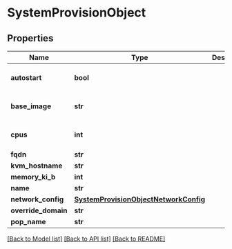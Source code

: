 # SystemProvisionObject

## Properties
Name | Type | Description | Notes
------------ | ------------- | ------------- | -------------
**autostart** | **bool** |  | [optional] [default to True]
**base_image** | **str** |  | [optional] [default to 'default_vm']
**cpus** | **int** |  | [optional] [default to 1]
**fqdn** | **str** |  | [optional] 
**kvm_hostname** | **str** |  | 
**memory_ki_b** | **int** |  | [optional] 
**name** | **str** |  | [optional] 
**network_config** | [**SystemProvisionObjectNetworkConfig**](SystemProvisionObjectNetworkConfig.md) |  | [optional] 
**override_domain** | **str** |  | [optional] 
**pop_name** | **str** |  | 

[[Back to Model list]](../README.md#documentation-for-models) [[Back to API list]](../README.md#documentation-for-api-endpoints) [[Back to README]](../README.md)


